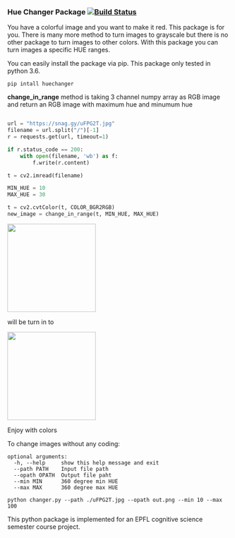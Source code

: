 ### Hue Changer Package [![Build Status](https://travis-ci.org/guemues/hue-changer.svg?branch=master)](https://travis-ci.org/guemues/hue-changer)

You have a colorful image and you want to make it red. This package is for you. There is many more method to turn images to grayscale but there is no other package to turn images to other colors. With this package you can turn images a specific HUE ranges.


You can easily install the package via pip. This package only tested in python 3.6.

```
pip intall huechanger
```

**change_in_range** method is taking 3 channel numpy array as RGB image and return an RGB image with maximum hue and minumum hue

```python

url = "https://snag.gy/uFPG2T.jpg"
filename = url.split("/")[-1]
r = requests.get(url, timeout=1)

if r.status_code == 200:
    with open(filename, 'wb') as f:
        f.write(r.content)

t = cv2.imread(filename)

MIN_HUE = 10
MAX_HUE = 30

t = cv2.cvtColor(t, COLOR_BGR2RGB)
new_image = change_in_range(t, MIN_HUE, MAX_HUE)


```


<img src="https://snag.gy/V25svq.jpg" width="200">

will be turn in to

<img src="https://snag.gy/kduXwj.jpg" width="200">

Enjoy with colors

To change images without any coding:
```
optional arguments:
  -h, --help     show this help message and exit
  --path PATH    Input file path
  --opath OPATH  Output file paht
  --min MIN      360 degree min HUE
  --max MAX      360 degree max HUE

```

```
python changer.py --path ./uFPG2T.jpg --opath out.png --min 10 --max 100
```



This python package is implemented for an EPFL cognitive science semester course project.

